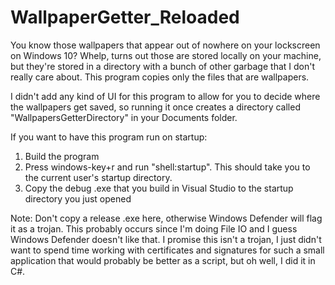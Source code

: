 # WallpaperGetter_Reloaded
You know those wallpapers that appear out of nowhere on your lockscreen on Windows 10?  Whelp, turns out those are stored locally on your machine, but they're stored in
a directory with a bunch of other garbage that I don't really care about.  This program copies only the files that are wallpapers.

I didn't add any kind of UI for this program to allow for you to decide where the wallpapers get saved, so running it once creates 
a directory called "WallpapersGetterDirectory" in your Documents folder.

If you want to have this program run on startup:
1. Build the program
2. Press windows-key+r and run "shell:startup". This should take you to the current user's startup directory.
3. Copy the debug .exe that you build in Visual Studio to the startup directory you just opened

Note: Don't copy a release .exe here, otherwise Windows Defender will flag it as a trojan.  This probably occurs since I'm doing File IO and I guess
Windows Defender doesn't like that.  I promise this isn't a trojan, I just didn't want to spend time working with certificates and signatures for such a small application that
would probably be better as a script, but oh well, I did it in C#.

